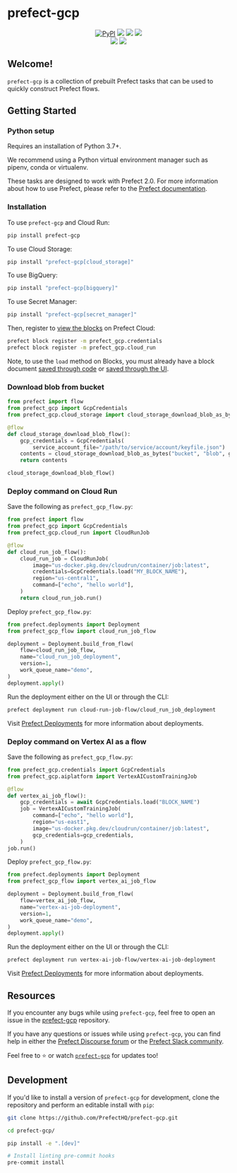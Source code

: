 # prefect-gcp

<p align="center">
    <a href="https://pypi.python.org/pypi/prefect-gcp/" alt="PyPI version">
        <img alt="PyPI" src="https://img.shields.io/pypi/v/prefect-gcp?color=0052FF&labelColor=090422"></a>
    <a href="https://github.com/PrefectHQ/prefect-gcp/" alt="Stars">
        <img src="https://img.shields.io/github/stars/PrefectHQ/prefect-gcp?color=0052FF&labelColor=090422" /></a>
    <a href="https://pepy.tech/badge/prefect-gcp/" alt="Downloads">
        <img src="https://img.shields.io/pypi/dm/prefect-gcp?color=0052FF&labelColor=090422" /></a>
    <a href="https://github.com/PrefectHQ/prefect-gcp/pulse" alt="Activity">
        <img src="https://img.shields.io/github/commit-activity/m/PrefectHQ/prefect-gcp?color=0052FF&labelColor=090422" /></a>
    <br>
    <a href="https://prefect-community.slack.com" alt="Slack">
        <img src="https://img.shields.io/badge/slack-join_community-red.svg?color=0052FF&labelColor=090422&logo=slack" /></a>
    <a href="https://discourse.prefect.io/" alt="Discourse">
        <img src="https://img.shields.io/badge/discourse-browse_forum-red.svg?color=0052FF&labelColor=090422&logo=discourse" /></a>
</p>

## Welcome!

`prefect-gcp` is a collection of prebuilt Prefect tasks that can be used to quickly construct Prefect flows.

## Getting Started

### Python setup

Requires an installation of Python 3.7+.

We recommend using a Python virtual environment manager such as pipenv, conda or virtualenv.

These tasks are designed to work with Prefect 2.0. For more information about how to use Prefect, please refer to the [Prefect documentation](https://orion-docs.prefect.io/).

### Installation

To use `prefect-gcp` and Cloud Run:

```bash
pip install prefect-gcp
```

To use Cloud Storage:
```bash
pip install "prefect-gcp[cloud_storage]"
```

To use BigQuery:

```bash
pip install "prefect-gcp[bigquery]"
```

To use Secret Manager:
```bash
pip install "prefect-gcp[secret_manager]"
```

Then, register to [view the blocks](https://orion-docs.prefect.io/ui/blocks/) on Prefect Cloud:

```bash
prefect block register -m prefect_gcp.credentials
prefect block register -m prefect_gcp.cloud_run
```

Note, to use the `load` method on Blocks, you must already have a block document [saved through code](https://orion-docs.prefect.io/concepts/blocks/#saving-blocks) or [saved through the UI](https://orion-docs.prefect.io/ui/blocks/).

### Download blob from bucket

```python
from prefect import flow
from prefect_gcp import GcpCredentials
from prefect_gcp.cloud_storage import cloud_storage_download_blob_as_bytes

@flow
def cloud_storage_download_blob_flow():
    gcp_credentials = GcpCredentials(
        service_account_file="/path/to/service/account/keyfile.json")
    contents = cloud_storage_download_blob_as_bytes("bucket", "blob", gcp_credentials)
    return contents

cloud_storage_download_blob_flow()
```

### Deploy command on Cloud Run

Save the following as `prefect_gcp_flow.py`:

```python
from prefect import flow
from prefect_gcp import GcpCredentials
from prefect_gcp.cloud_run import CloudRunJob

@flow
def cloud_run_job_flow():
    cloud_run_job = CloudRunJob(
        image="us-docker.pkg.dev/cloudrun/container/job:latest",
        credentials=GcpCredentials.load("MY_BLOCK_NAME"),
        region="us-central1",
        command=["echo", "hello world"],
    )
    return cloud_run_job.run()
```

Deploy `prefect_gcp_flow.py`:

```python
from prefect.deployments import Deployment
from prefect_gcp_flow import cloud_run_job_flow

deployment = Deployment.build_from_flow(
    flow=cloud_run_job_flow,
    name="cloud_run_job_deployment", 
    version=1, 
    work_queue_name="demo",
)
deployment.apply()
```

Run the deployment either on the UI or through the CLI:
```bash
prefect deployment run cloud-run-job-flow/cloud_run_job_deployment
```

Visit [Prefect Deployments](https://docs.prefect.io/tutorials/deployments/) for more information about deployments.

### Deploy command on Vertex AI as a flow

Save the following as `prefect_gcp_flow.py`:

```python
from prefect_gcp.credentials import GcpCredentials
from prefect_gcp.aiplatform import VertexAICustomTrainingJob

@flow
def vertex_ai_job_flow():
    gcp_credentials = await GcpCredentials.load("BLOCK_NAME")
    job = VertexAICustomTrainingJob(
        command=["echo", "hello world"],
        region="us-east1",
        image="us-docker.pkg.dev/cloudrun/container/job:latest",
        gcp_credentials=gcp_credentials,
    )
job.run()
```

Deploy `prefect_gcp_flow.py`:


```python
from prefect.deployments import Deployment
from prefect_gcp_flow import vertex_ai_job_flow

deployment = Deployment.build_from_flow(
    flow=vertex_ai_job_flow,
    name="vertex-ai-job-deployment", 
    version=1, 
    work_queue_name="demo",
)
deployment.apply()
```

Run the deployment either on the UI or through the CLI:
```bash
prefect deployment run vertex-ai-job-flow/vertex-ai-job-deployment
```

Visit [Prefect Deployments](https://docs.prefect.io/tutorials/deployments/) for more information about deployments.

## Resources

If you encounter any bugs while using `prefect-gcp`, feel free to open an issue in the [prefect-gcp](https://github.com/PrefectHQ/prefect-gcp) repository.

If you have any questions or issues while using `prefect-gcp`, you can find help in either the [Prefect Discourse forum](https://discourse.prefect.io/) or the [Prefect Slack community](https://prefect.io/slack).

Feel free to ⭐️ or watch [`prefect-gcp`](https://github.com/PrefectHQ/prefect-gcp) for updates too!

## Development

If you'd like to install a version of `prefect-gcp` for development, clone the repository and perform an editable install with `pip`:

```bash
git clone https://github.com/PrefectHQ/prefect-gcp.git

cd prefect-gcp/

pip install -e ".[dev]"

# Install linting pre-commit hooks
pre-commit install
```
